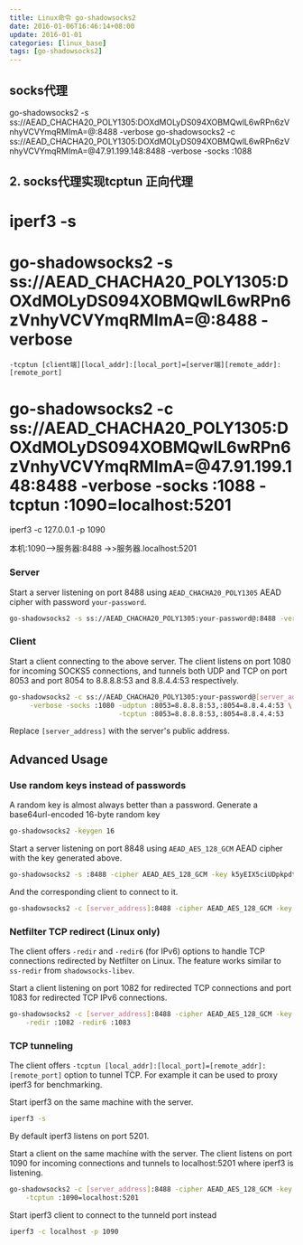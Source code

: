 ```yaml
---
title: Linux命令 go-shadowsocks2
date: 2016-01-06T16:46:14+08:00
update: 2016-01-01
categories: [linux_base]
tags: [go-shadowsocks2]
---
```




## socks代理
go-shadowsocks2 -s ss://AEAD_CHACHA20_POLY1305:DOXdMOLyDS094XOBMQwlL6wRPn6zVnhyVCVYmqRMImA=@:8488 -verbose
go-shadowsocks2 -c ss://AEAD_CHACHA20_POLY1305:DOXdMOLyDS094XOBMQwlL6wRPn6zVnhyVCVYmqRMImA=@47.91.199.148:8488 -verbose -socks :1088

## 2. socks代理实现tcptun 正向代理
# iperf3 -s
# go-shadowsocks2 -s ss://AEAD_CHACHA20_POLY1305:DOXdMOLyDS094XOBMQwlL6wRPn6zVnhyVCVYmqRMImA=@:8488 -verbose

`-tcptun [client端][local_addr]:[local_port]=[server端][remote_addr]:[remote_port]`
# go-shadowsocks2 -c ss://AEAD_CHACHA20_POLY1305:DOXdMOLyDS094XOBMQwlL6wRPn6zVnhyVCVYmqRMImA=@47.91.199.148:8488 -verbose -socks :1088 -tcptun :1090=localhost:5201

iperf3 -c 127.0.0.1 -p 1090  

本机:1090-->服务器:8488 ->>服务器.localhost:5201


### Server

Start a server listening on port 8488 using `AEAD_CHACHA20_POLY1305` AEAD cipher with password `your-password`.

```sh
go-shadowsocks2 -s ss://AEAD_CHACHA20_POLY1305:your-password@:8488 -verbose
```


### Client

Start a client connecting to the above server. The client listens on port 1080 for incoming SOCKS5
connections, and tunnels both UDP and TCP on port 8053 and port 8054 to 8.8.8.8:53 and 8.8.4.4:53
respectively.

```sh
go-shadowsocks2 -c ss://AEAD_CHACHA20_POLY1305:your-password@[server_address]:8488 \
     -verbose -socks :1080 -udptun :8053=8.8.8.8:53,:8054=8.8.4.4:53 \
                           -tcptun :8053=8.8.8.8:53,:8054=8.8.4.4:53
```

Replace `[server_address]` with the server's public address.


## Advanced Usage


### Use random keys instead of passwords

A random key is almost always better than a password. Generate a base64url-encoded 16-byte random key

```sh
go-shadowsocks2 -keygen 16
```

Start a server listening on port 8848 using `AEAD_AES_128_GCM` AEAD cipher with the key generated above.

```sh
go-shadowsocks2 -s :8488 -cipher AEAD_AES_128_GCM -key k5yEIX5ciUDpkpdtvZm7zQ== -verbose
```

And the corresponding client to connect to it.

```sh
go-shadowsocks2 -c [server_address]:8488 -cipher AEAD_AES_128_GCM -key k5yEIX5ciUDpkpdtvZm7zQ== -verbose
```


### Netfilter TCP redirect (Linux only)

The client offers `-redir` and `-redir6` (for IPv6) options to handle TCP connections
redirected by Netfilter on Linux. The feature works similar to `ss-redir` from `shadowsocks-libev`.


Start a client listening on port 1082 for redirected TCP connections and port 1083 for redirected
TCP IPv6 connections.

```sh
go-shadowsocks2 -c [server_address]:8488 -cipher AEAD_AES_128_GCM -key k5yEIX5ciUDpkpdtvZm7zQ== \
    -redir :1082 -redir6 :1083
```


### TCP tunneling

The client offers `-tcptun [local_addr]:[local_port]=[remote_addr]:[remote_port]` option to tunnel TCP.
For example it can be used to proxy iperf3 for benchmarking.

Start iperf3 on the same machine with the server.

```sh
iperf3 -s
```

By default iperf3 listens on port 5201.

Start a client on the same machine with the server. The client listens on port 1090 for incoming connections
and tunnels to localhost:5201 where iperf3 is listening.

```sh
go-shadowsocks2 -c [server_address]:8488 -cipher AEAD_AES_128_GCM -key k5yEIX5ciUDpkpdtvZm7zQ== \
    -tcptun :1090=localhost:5201
```

Start iperf3 client to connect to the tunneld port instead

```sh
iperf3 -c localhost -p 1090
```
